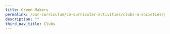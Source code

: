 ```yaml
---
title: Green Makers
permalink: /our-curriculum/co-curricular-activities/clubs-n-societies/green-makers/
description: ""
third_nav_title: Clubs
---
```

